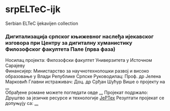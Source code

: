 # srpELTeC-ijk
Serbian ELTeC ijekavijen collection


### Дигитализација српског књижевног наслеђа ијекавског изговора при Центру за дигиталну хуманистику Филозофског факултета Пале (прва фаза)
Носилац пројекта: Филозофски факултет Универзитета у Источном Сарајеву  
Финансијер: Министарство за научнотехнолошки развој и високо образовање у Влади Републике Српске
Руководилац: Проф. др Јелена Марковић
Главни истраживач: Доц. др Срђан Шућур
Више о пројекту на [...](https://jerteh.github.io/srpELTeC-ijk/)  
Обрађене романе можете погледати овде [...](https://jerteh.github.io/srpELTeC-ijk/level1.html)
Пројекат подржало: Друштво за језичке ресурсе и технологије [ЈеРТех](https://jerteh.rs/) 
Резултати пројекат се допуњују са: [...](https://jerteh.github.io/srpELTeC)
